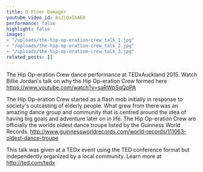```yaml
---
title: D Floor Damager
youtube_video_id: bsJjOxGhAE0
performance: false
highlight: false
images:
- "/uploads/the-hip-op-eration-crew_talk_1.jpg"
- "/uploads/the-hip-op-eration-crew_talk_2.jpg"
- "/uploads/the-hip-op-eration-crew_talk_3.jpg"
related_posts: []
---
```


The Hip Op-eration Crew dance performance at TEDxAuckland 2015. Watch Billie Jordan's talk on why the Hip Op-eration Crew formed here https://www.youtube.com/watch?v=saRWpSqQpPA

The Hip Op-eration Crew started as a flash mob initially in response to society's outcasting of elderly people. What grew from there was an amazing dance group and community that is centred around the idea of having big goals and  adventure later on in life. The Hip Op-eration Crew are officially the worlds oldest dance troupe listed by the Guinness World Records. http://www.guinnessworldrecords.com/world-records/111063-oldest-dance-troupe

This talk was given at a TEDx event using the TED conference format but independently organized by a local community. Learn more at http://ted.com/tedx
